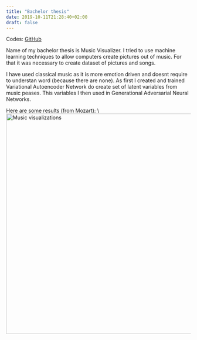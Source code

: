```yaml
---
title: "Bachelor thesis"
date: 2019-10-11T21:28:40+02:00
draft: false 
---
```

Codes: [GitHub](https://github.com/Tabas32/MusicVizualizator)

Name of my bachelor thesis is Music Visualizer. I tried to use machine learning techniques to allow computers create pictures out of music. For that it was necessary to create dataset of pictures and songs. 

I have used classical music as it is more emotion driven and doesnt require to understan word (because there are none). As first I created and trained Variational Autoencoder Network do create set of latent variables from music peases. This variables I then used in Generational Adversarial Neural Networks.

Here are some results (from Mozart): \\
<img src="/static/bachelor1.png" alt="Music visualizations" width="600"/>
